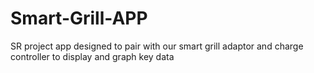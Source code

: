 # Smart-Grill-APP
SR project app designed to pair with our smart grill adaptor and charge controller to display and graph key data
